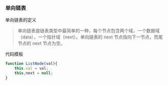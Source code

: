 ### 单向链表  
单向链表的定义
> 单向链表是链表类型中最简单的一种，每个节点包含两个域，一个数据域（data），一个指针域（next）。单向链表的 next 节点指向下一节点，而尾节点的 next 节点为空。

代码模板  
```javascript
function ListNode(val){
    this.val = val;
    this,next = null;
}
```
